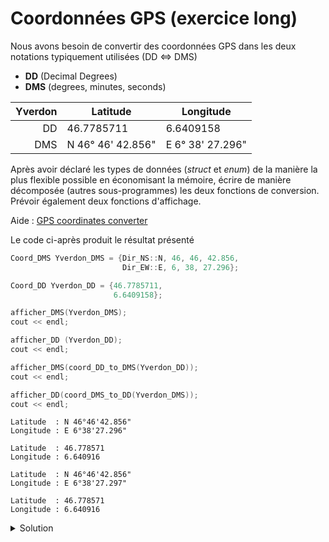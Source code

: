 # Coordonnées GPS (exercice long)

Nous avons besoin de convertir des coordonnées GPS dans les deux notations typiquement utilisées (DD <=> DMS)

- **DD** (Decimal Degrees)
- **DMS** (degrees, minutes, seconds)

|Yverdon | Latitude          | Longitude         |
|-------:|-------------------|-------------------|
|    DD  | 46.7785711        | 6.6409158         |
|   DMS  | N 46° 46' 42.856" | E 6° 38' 27.296"  |

Après avoir déclaré les types de données (*struct* et *enum*) de la manière la plus flexible possible en économisant la mémoire, écrire de manière décomposée (autres sous-programmes) les deux fonctions de conversion.<br>
Prévoir également deux fonctions d'affichage.

Aide : [GPS coordinates converter](https://www.gps-coordinates.net/gps-coordinates-converter)

Le code ci-après produit le résultat présenté

~~~cpp
Coord_DMS Yverdon_DMS = {Dir_NS::N, 46, 46, 42.856,
                         Dir_EW::E, 6, 38, 27.296};

Coord_DD Yverdon_DD = {46.7785711,
                       6.6409158};

afficher_DMS(Yverdon_DMS);
cout << endl;

afficher_DD (Yverdon_DD);
cout << endl;

afficher_DMS(coord_DD_to_DMS(Yverdon_DD));
cout << endl;

afficher_DD(coord_DMS_to_DD(Yverdon_DMS));
cout << endl;
~~~

~~~
Latitude  : N 46°46'42.856"
Longitude : E 6°38'27.296"

Latitude  : 46.778571
Longitude : 6.640916

Latitude  : N 46°46'42.856"
Longitude : E 6°38'27.297"

Latitude  : 46.778571
Longitude : 6.640916
~~~

<details>
<summary>Solution</summary>

~~~cpp
#include <cstdlib>
#include <iostream>
#include <iomanip>

using namespace std;

//-----------------------------------------------------------------------------

// degree - decimal
using DD = double;

struct Coord_DD {
   DD latitude;
   DD longitude;
};

using Degree =  int8_t;
using Minute =  uint8_t;
using Second = double;

struct DMS {
   Degree degree;
   Minute minute;
   Second second;
};

enum class Dir_NS {N, S};
enum class Dir_EW {E, W};

struct DMS_Latitude {
   Dir_NS direction;
   DMS    dms;
};

struct DMS_Longitude {
   Dir_EW direction;
   DMS    dms;
};

struct Coord_DMS {
   DMS_Latitude  latitude;
   DMS_Longitude longitude;
}

//-----------------------------------------------------------------------------
// param volontairement par valeur
DMS DD_to_DMS(DD dd) {
   dd            = abs(dd);
   Degree degree = static_cast<Degree>(dd);
   Minute minute = static_cast<Minute>((dd - degree) * 60);
   Second second = ((dd - degree) * 60 - minute) * 60;

   return DMS{degree, minute, second};
}

//-----------------------------------------------------------------------------
DD DMS_to_DD (const DMS& dms) {
   return dms.degree + (dms.minute / 60.0) + (dms.second / 3600.0);
}

//-----------------------------------------------------------------------------
Coord_DD coord_DMS_to_DD (const Coord_DMS& dms) {
   Degree latitude_sign  = dms.latitude.direction  == Dir_NS::N ? 1.0 : -1.0;
   Degree longitude_sign = dms.longitude.direction == Dir_EW::E ? 1.0 : -1.0;
   return Coord_DD {
      latitude_sign  * DMS_to_DD(dms.latitude.dms),
      longitude_sign * DMS_to_DD(dms.longitude.dms)
   };
}

//-----------------------------------------------------------------------------
Coord_DMS coord_DD_to_DMS (const Coord_DD& deg) {
   return Coord_DMS {
      { deg.latitude  > 0.0 ? Dir_NS::N : Dir_NS::S, DD_to_DMS(deg.latitude) },
      { deg.longitude > 0.0 ? Dir_EW::E : Dir_EW::W, DD_to_DMS(deg.longitude)},
   };
}

//-----------------------------------------------------------------------------
void afficher_DMS(const Coord_DMS& dms) {
   cout << fixed << setprecision(3);
   cout << "Latitude  : ";
   cout << (dms.latitude.direction == Dir_NS::N ? 'N' : 'S') << " ";
   cout << (int)dms.latitude.dms.degree << "°"
        << (int)dms.latitude.dms.minute << "'"
        <<      dms.latitude.dms.second << "\"" << endl;

   cout << "Longitude : ";
   cout << (dms.longitude.direction == Dir_EW::E ? 'E' : 'W') << " ";
   cout << (int)dms.longitude.dms.degree << "°"
        << (int)dms.longitude.dms.minute << "'"
        <<      dms.longitude.dms.second << "\"" << endl;
};

//-----------------------------------------------------------------------------
void afficher_DD(const Coord_DD& dd) {
   cout << fixed << setprecision(6);
   cout << "Latitude  : " << dd.latitude  << endl;
   cout << "Longitude : " << dd.longitude << endl;
}

//-----------------------------------------------------------------------------
int main() {

   Coord_DMS Yverdon_DMS = {Dir_NS::N, 46, 46, 42.856,
                            Dir_EW::E, 6, 38, 27.296};

   Coord_DD Yverdon_DD = {46.7785711,
                          6.6409158};

   afficher_DMS(Yverdon_DMS);
   cout << endl;

   afficher_DD (Yverdon_DD);
   cout << endl;

   afficher_DMS(coord_DD_to_DMS(Yverdon_DD));
   cout << endl;

   afficher_DD(coord_DMS_to_DD(Yverdon_DMS));
   cout << endl;

   return EXIT_SUCCESS;
}
~~~
</details>

